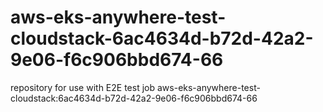 # aws-eks-anywhere-test-cloudstack-6ac4634d-b72d-42a2-9e06-f6c906bbd674-66
repository for use with E2E test job aws-eks-anywhere-test-cloudstack:6ac4634d-b72d-42a2-9e06-f6c906bbd674-66
